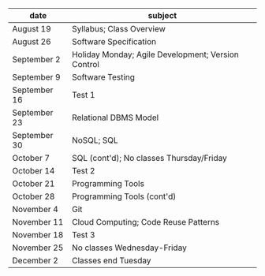 | date         | subject                                            |
| ------------ | -------------------------------------------------- |
| August 19    | Syllabus; Class Overview                           |
| August 26    | Software Specification                             |
| September 2  | Holiday Monday; Agile Development; Version Control |
| September 9  | Software Testing                                   |
| September 16 | Test 1                                             |
| September 23 | Relational DBMS Model                              |
| September 30 | NoSQL; SQL                                         |
| October 7    | SQL (cont'd); No classes Thursday/Friday           |
| October 14   | Test 2                                             |
| October 21   | Programming Tools                                  |
| October 28   | Programming Tools (cont'd)                         |
| November 4   | Git                                                |
| November 11  | Cloud Computing; Code Reuse Patterns               |
| November 18  | Test 3                                             |
| November 25  | No classes Wednesday-Friday                        |
| December 2   | Classes end Tuesday                                |
